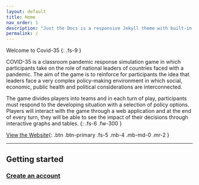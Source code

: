 ```yaml
---
layout: default
title: Home
nav_order: 1
description: "Just the Docs is a responsive Jekyll theme with built-in search that is easily customizable and hosted on GitHub Pages."
permalink: /
---
```


Welcome to Covid-35
{: .fs-9 }

COVID-35 is a classroom pandemic response simulation game in which participants take on the role of national leaders of countries faced with a pandemic. The aim of the game is to reinforce for participants the idea that leaders face a very complex policy-making environment in which social, economic, public health and political considerations are interconnected. 

The game divides players into teams and in each turn of play, participants must respond to the developing situation with a selection of policy options. Players will interact with the game through a web application and at the end of every turn, they will be able to see the impact of their decisions through interactive graphs and tables.
{: .fs-6 .fw-300 }

[View the Website](https://covid-35.web.app/){: .btn .btn-primary .fs-5 .mb-4 .mb-md-0 .mr-2 }

---

## Getting started

### [Create an account](https://codycodingcode.github.io/Covid-35/docs/Login/#login)
